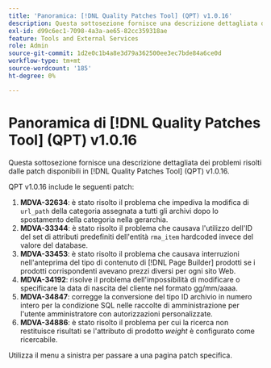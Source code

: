 ```yaml
---
title: 'Panoramica: [!DNL Quality Patches Tool] (QPT) v1.0.16'
description: Questa sottosezione fornisce una descrizione dettagliata dei problemi risolti dalle patch disponibili in  [!DNL Quality Patches Tool] (QPT) v1.0.16.
exl-id: d99c6ec1-7098-4a3a-ae65-82cc359318ae
feature: Tools and External Services
role: Admin
source-git-commit: 1d2e0c1b4a8e3d79a362500ee3ec7bde84a6ce0d
workflow-type: tm+mt
source-wordcount: '185'
ht-degree: 0%

---
```


# Panoramica di [!DNL Quality Patches Tool] (QPT) v1.0.16

Questa sottosezione fornisce una descrizione dettagliata dei problemi risolti dalle patch disponibili in [!DNL Quality Patches Tool] (QPT) v1.0.16.

QPT v1.0.16 include le seguenti patch:

1. **MDVA-32634**: è stato risolto il problema che impediva la modifica di `url_path` della categoria assegnata a tutti gli archivi dopo lo spostamento della categoria nella gerarchia.
1. **MDVA-33344**: è stato risolto il problema che causava l&#39;utilizzo dell&#39;ID del set di attributi predefiniti dell&#39;entità `rma_item` hardcoded invece del valore del database.
1. **MDVA-33453**: è stato risolto il problema che causava interruzioni nell&#39;anteprima del tipo di contenuto di [!DNL Page Builder] prodotti se i prodotti corrispondenti avevano prezzi diversi per ogni sito Web.
1. **MDVA-34192**: risolve il problema dell&#39;impossibilità di modificare o specificare la data di nascita del cliente nel formato gg/mm/aaaa.
1. **MDVA-34847**: corregge la conversione del tipo ID archivio in numero intero per la condizione SQL nelle raccolte di amministrazione per l&#39;utente amministratore con autorizzazioni personalizzate.
1. **MDVA-34886**: è stato risolto il problema per cui la ricerca non restituisce risultati se l&#39;attributo di prodotto *weight* è configurato come ricercabile.

Utilizza il menu a sinistra per passare a una pagina patch specifica.
